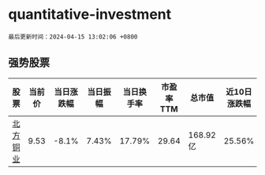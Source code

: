 # quantitative-investment

`最后更新时间：2024-04-15 13:02:06 +0800`

## 强势股票

|股票|当前价|当日涨跌幅|当日振幅|当日换手率|市盈率TTM|总市值|近10日涨跌幅|
|----|----|----|----|----|----|----|----|
|[北方铜业](https://xueqiu.com/S/SZ000737)|9.53|-8.1%|7.43%|17.79%|29.64|168.92亿|25.56%|
